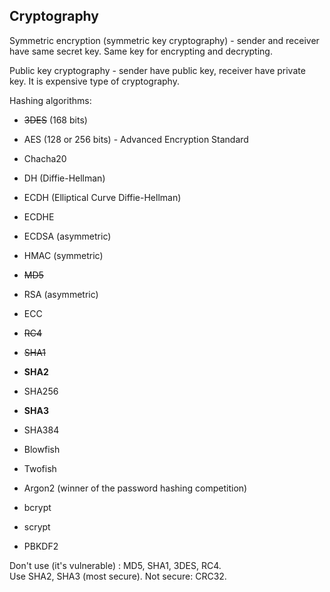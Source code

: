 Cryptography
-

Symmetric encryption (symmetric key cryptography) - sender and receiver have same secret key.
Same key for encrypting and decrypting.

Public key cryptography - sender have public key, receiver have private key.
It is expensive type of cryptography.

Hashing algorithms:

* ~~3DES~~ (168 bits)
* AES (128 or 256 bits) - Advanced Encryption Standard
* Chacha20
* DH (Diffie-Hellman)
* ECDH (Elliptical Curve Diffie-Hellman)
* ECDHE
* ECDSA (asymmetric)
* HMAC (symmetric)
* ~~MD5~~
* RSA (asymmetric)
* ECC
* ~~RC4~~
* ~~SHA1~~
* **SHA2**
* SHA256
* **SHA3**
* SHA384
* Blowfish
* Twofish

* Argon2 (winner of the password hashing competition)
* bcrypt
* scrypt
* PBKDF2

Don't use (it's vulnerable) : MD5, SHA1, 3DES, RC4.
<br>Use SHA2, SHA3 (most secure).
Not secure: CRC32.
